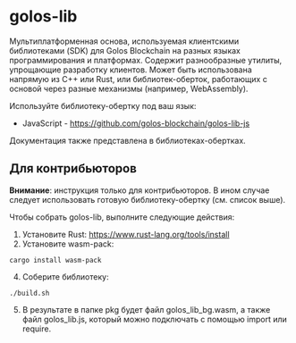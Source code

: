 # golos-lib

Мультиплатформенная основа, используемая клиентскими библиотеками (SDK) для Golos Blockchain на разных языках программирования и платформах. Содержит разнообразные утилиты, упрощающие разработку клиентов. Может быть использована напрямую из C++ или Rust, или библиотек-оберток, работающих с основой через разные механизмы (например, WebAssembly).

Используйте библиотеку-обертку под ваш язык:
- JavaScript - https://github.com/golos-blockchain/golos-lib-js

Документация также представлена в библиотеках-обертках.

## Для контрибьюторов

**Внимание**: инструкция только для контрибьюторов. В ином случае следует использовать готовую библиотеку-обертку (см. список выше).

Чтобы собрать golos-lib, выполните следующие действия:
1. Установите Rust: https://www.rust-lang.org/tools/install
2. Установите wasm-pack:
```
cargo install wasm-pack
```
4. Соберите библиотеку:
```
./build.sh
```
5. В результате в папке pkg будет файл golos_lib_bg.wasm, а также файл golos_lib.js, который можно подключать с помощью import или require.
